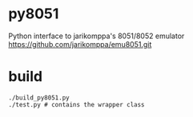 py8051
======

Python interface to jarikomppa's 8051/8052 emulator
https://github.com/jarikomppa/emu8051.git


build
=====

    ./build_py8051.py
    ./test.py # contains the wrapper class
